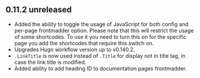 ## 0.11.2 unreleased
- Added the ability to toggle the usage of JavaScript for both config and per-page frontmadder option. Please note that this will restrict the usage of some shortcodes. To use it you need to turn this on for the specific page you add the shortcodes that require this switch on.
- Upgrades Hugo workflow version up to v0.140.2.
- `.LinkTitle` is now used instead of `.Title` for display not in title tag, in case the link title is modified.
- Added ability to add heading ID to documentation pages frontmadder.